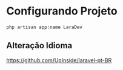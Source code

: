  # Configurando Projeto
 
 ```
 php artisan app:name LaraDev
 ```
 
 ## Alteração Idioma ## 
 
 https://github.com/UpInside/laravel-pt-BR
 
 